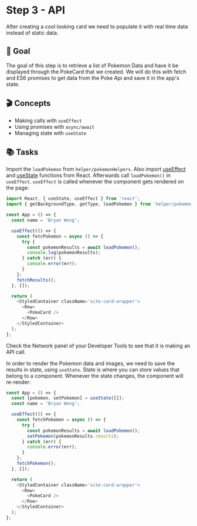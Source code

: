 # Step 3 - API

After creating a cool looking card we need to populate it with real time data instead of static data.

## 🥇 Goal

The goal of this step is to retrieve a list of Pokemon Data and have it be displayed through the PokeCard that we created. We will do this with fetch and ES6 promises to get data from the Poke Api and save it in the app's state.

## 🎬 Concepts

- Making calls with `useEffect`
- Using promises with `async/await`
- Managing state with `useState`

## 📚 Tasks

Import the `loadPokemon` from `helper/pokemonHelpers`. Also import [useEffect](https://reactjs.org/docs/hooks-effect.html) and [useState](https://reactjs.org/docs/hooks-state.html) functions from React. Afterwards call `loadPokemon()` in `useEffect`. `useEffect` is called whenever the component gets rendered on the page:

```javascript
import React, { useState, useEffect } from 'react';
import { getBackgroundType, getType, loadPokemon } from 'helper/pokemonHelpers';

const App = () => {
  const name = 'Bryan Wong';

  useEffect(() => {
    const fetcPokemon = async () => {
      try {
        const pokemonResults = await loadPokemon();
        console.log(pokemonResults);
      } catch (err) {
        console.error(err);
      }
    };
    fetchResults();
  }, []);

  return (
    <StyledContainer className='site-card-wrapper'>
      <Row>
        <PokeCard />
      </Row>
    </StyledContainer>
  );
};
```

Check the Network panel of your Developer Tools to see that it is making an API call.

In order to render the Pokemon data and images, we need to save the results in state, using `useState`. State is where you can store values that belong to a component. Whenever the state changes, the component will re-render:

```javascript
const App = () => {
  const [pokemon, setPokemon] = useState([]);
  const name = 'Bryan Wong';

  useEffect(() => {
    const fetchPokemon = async () => {
      try {
        const pokemonResults = await loadPokemon();
        setPokemon(pokemonResults.results);
      } catch (err) {
        console.error(err);
      }
    };
    fetchPokemon();
  }, []);

  return (
    <StyledContainer className='site-card-wrapper'>
      <Row>
        <PokeCard />
      </Row>
    </StyledContainer>
  );
};
```
